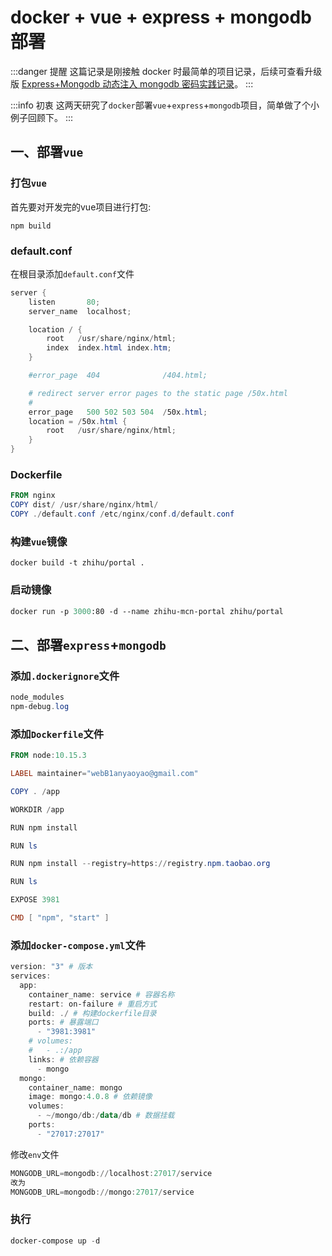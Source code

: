 # docker + vue + express + mongodb 部署

:::danger 提醒
这篇记录是刚接触 docker 时最简单的项目记录，后续可查看升级版 [Express+Mongodb 动态注入 mongodb 密码实践记录](/blog/article/3)。
:::

:::info 初衷
这两天研究了`docker`部署`vue`+`express`+`mongodb`项目，简单做了个小例子回顾下。
:::

## 一、部署`vue`

### 打包`vue`

首先要对开发完的vue项目进行打包:

```shell
npm build
```

### default.conf

在根目录添加`default.conf`文件

```powershell
server {
    listen       80;
    server_name  localhost;

    location / {
        root   /usr/share/nginx/html;
        index  index.html index.htm;
    }

    #error_page  404              /404.html;

    # redirect server error pages to the static page /50x.html
    #
    error_page   500 502 503 504  /50x.html;
    location = /50x.html {
        root   /usr/share/nginx/html;
    }
}
```

### Dockerfile

```powershell
FROM nginx
COPY dist/ /usr/share/nginx/html/
COPY ./default.conf /etc/nginx/conf.d/default.conf
```

### 构建`vue`镜像

```shell
docker build -t zhihu/portal .
```

### 启动镜像

```scheme
docker run -p 3000:80 -d --name zhihu-mcn-portal zhihu/portal
```

## 二、部署`express`+`mongodb`

### 添加`.dockerignore`文件

```powershell
node_modules
npm-debug.log
```

### 添加`Dockerfile`文件

```powershell
FROM node:10.15.3

LABEL maintainer="webB1anyaoyao@gmail.com"

COPY . /app

WORKDIR /app

RUN npm install

RUN ls

RUN npm install --registry=https://registry.npm.taobao.org

RUN ls

EXPOSE 3981

CMD [ "npm", "start" ]
```

### 添加`docker-compose.yml`文件

```powershell
version: "3" # 版本
services:
  app:
    container_name: service # 容器名称
    restart: on-failure # 重启方式
    build: ./ # 构建dockerfile目录
    ports: # 暴露端口
      - "3981:3981"
    # volumes:
    #   - .:/app
    links: # 依赖容器
      - mongo
  mongo:
    container_name: mongo
    image: mongo:4.0.8 # 依赖镜像
    volumes:
      - ~/mongo/db:/data/db # 数据挂载
    ports:
      - "27017:27017"
```

修改`env`文件

```powershell
MONGODB_URL=mongodb://localhost:27017/service
改为
MONGODB_URL=mongodb://mongo:27017/service
```

### 执行

```powershell
docker-compose up -d
```